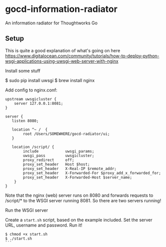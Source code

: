 # gocd-information-radiator
An information radiator for Thoughtworks Go


## Setup

This is quite a good explanation of what's going on here
https://www.digitalocean.com/community/tutorials/how-to-deploy-python-wsgi-applications-using-uwsgi-web-server-with-nginx

Install some stuff

$ sudo pip install uwsgi
$ brew install nginx

Add config to nginx.conf:

```
upstream uwsgicluster {
    server 127.0.0.1:8081;
}

server {
   listen 8080;

   location ^~ /  {
        root /Users/SOMEWHERE/gocd-radiator/ui;
   }

   location /script/ {  
        include            uwsgi_params;
        uwsgi_pass         uwsgicluster;
        proxy_redirect     off;
        proxy_set_header   Host $host;
        proxy_set_header   X-Real-IP $remote_addr;
        proxy_set_header   X-Forwarded-For $proxy_add_x_forwarded_for;
        proxy_set_header   X-Forwarded-Host $server_name;
    }
}
```

Note that the nginx (web) server runs on 8080 and forwards requests to /script/* to the WSGI server running 8081. So there are two servers running!

Run the WSGI server

Create a `start.sh` script, based on the example included. Set the server URL, username and password. Run it!

````
$ chmod +x start.sh
$ ./start.sh
```
